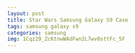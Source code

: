 ```yaml
---
layout: post
title: Star Wars Samsung Galaxy S9 Case
tags: samsung galaxy s9
categories: samsung
img: 1Cqz29_ZcKtnwWAdFwn2L7wv0sttFc_5F
---
```

